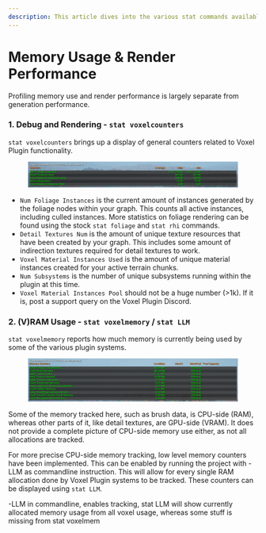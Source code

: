 ```yaml
---
description: This article dives into the various stat commands available within the plugin.
---
```


# Memory Usage & Render Performance



Profiling memory use and render performance is largely separate from generation performance.

### 1. Debug and Rendering - `stat voxelcounters`

`stat voxelcounters` brings up a display of general counters related to Voxel Plugin functionality.

<figure><img src="../../.gitbook/assets/image (42).png" alt=""><figcaption></figcaption></figure>

* `Num Foliage Instances` is the current amount of instances generated by the foliage nodes within your graph. This counts all active instances, including culled instances. More statistics on foliage rendering can be found using the stock `stat foliage` and `stat rhi` commands.&#x20;
* `Detail Textures Num` is the amount of unique texture resources that have been created by your graph. This includes some amount of indirection textures required for detail textures to work.
* `Voxel Material Instances Used` is the amount of unique material instances created for your active terrain chunks.
* `Num Subsystems` is the number of unique subsystems running within the plugin at this time.
* `Voxel Material Instances Pool` should not be a huge number (>1k). If it is, post a support query on the Voxel Plugin Discord.

### 2. (V)RAM Usage - `stat voxelmemory` / `stat LLM`

`stat voxelmemory` reports how much memory is currently being used by some of the various plugin systems. &#x20;

<figure><img src="../../.gitbook/assets/image (122).png" alt=""><figcaption></figcaption></figure>

Some of the memory tracked here, such as brush data, is CPU-side (RAM), whereas other parts of it, like detail textures, are GPU-side (VRAM). It does not provide a complete picture of CPU-side memory use either, as not all allocations are tracked.

For more precise CPU-side memory tracking, low level memory counters have been implemented. This can be enabled by running the project with -LLM as commandline instruction. This will allow for every single RAM allocation done by Voxel Plugin systems to be tracked. These counters can be displayed using `stat LLM`.



\-LLM in commandline, enables tracking, stat LLM will show currently allocated memory usage from all voxel usage, whereas some stuff is missing from stat voxelmem
